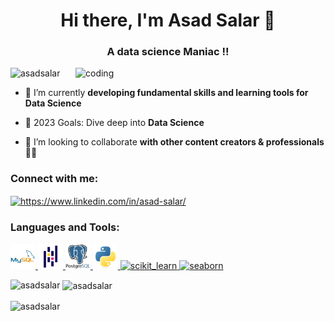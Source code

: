 
<h1 align="center">Hi there, I'm Asad Salar 👋</h1>
<h3 align="center">A data science Maniac !!</h3>

<img align = "right" alt = "coding" width = "400" src = "https://cdn.dribbble.com/users/926537/screenshots/4502924/python-2.gif">

<p align="left"> <img src="https://komarev.com/ghpvc/?username=asadsalar&label=Profile%20views&color=0e75b6&style=flat" alt="asadsalar" /> </p>

- 🔭 I’m currently **developing fundamental skills and learning tools for Data Science**

- 🥅 2023 Goals: Dive deep into **Data Science**

- 👯 I’m looking to collaborate **with other content creators & professionals🤝🏻**

<h3 align="left">Connect with me:</h3>
<p align="left">
<a href="https://linkedin.com/in/https://www.linkedin.com/in/asad-salar/" target="blank"><img align="center" src="https://raw.githubusercontent.com/rahuldkjain/github-profile-readme-generator/master/src/images/icons/Social/linked-in-alt.svg" alt="https://www.linkedin.com/in/asad-salar/" height="30" width="40" /></a>
</p>

<h3 align="left">Languages and Tools:</h3>
<p align="left"> <a href="https://www.mysql.com/" target="_blank" rel="noreferrer"> <img src="https://raw.githubusercontent.com/devicons/devicon/master/icons/mysql/mysql-original-wordmark.svg" alt="mysql" width="40" height="40"/> </a> <a href="https://pandas.pydata.org/" target="_blank" rel="noreferrer"> <img src="https://raw.githubusercontent.com/devicons/devicon/2ae2a900d2f041da66e950e4d48052658d850630/icons/pandas/pandas-original.svg" alt="pandas" width="40" height="40"/> </a> <a href="https://www.postgresql.org" target="_blank" rel="noreferrer"> <img src="https://raw.githubusercontent.com/devicons/devicon/master/icons/postgresql/postgresql-original-wordmark.svg" alt="postgresql" width="40" height="40"/> </a> <a href="https://www.python.org" target="_blank" rel="noreferrer"> <img src="https://raw.githubusercontent.com/devicons/devicon/master/icons/python/python-original.svg" alt="python" width="40" height="40"/> </a> <a href="https://scikit-learn.org/" target="_blank" rel="noreferrer"> <img src="https://upload.wikimedia.org/wikipedia/commons/0/05/Scikit_learn_logo_small.svg" alt="scikit_learn" width="40" height="40"/> </a> <a href="https://seaborn.pydata.org/" target="_blank" rel="noreferrer"> <img src="https://seaborn.pydata.org/_images/logo-mark-lightbg.svg" alt="seaborn" width="40" height="40"/> </a> </p>

<p><img align="left" src="https://github-readme-stats.vercel.app/api/top-langs?username=asadsalar&show_icons=true&locale=en&layout=compact" alt="asadsalar" /></p>

<p>&nbsp;<img align="center" src="https://github-readme-stats.vercel.app/api?username=asadsalar&show_icons=true&locale=en" alt="asadsalar" /></p>

<p><img align="center" src="https://github-readme-streak-stats.herokuapp.com/?user=asadsalar&" alt="asadsalar" /></p>
